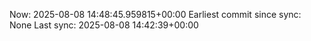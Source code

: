 Now: 2025-08-08 14:48:45.959815+00:00 Earliest commit since sync: None Last sync: 2025-08-08 14:42:39+00:00
